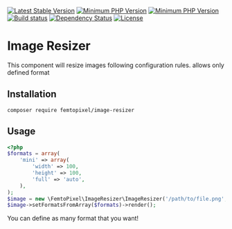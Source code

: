[![Latest Stable Version](https://poser.pugx.org/femtopixel/image-resizer/v/stable)](https://packagist.org/packages/femtopixel/image-resizer) 
[![Minimum PHP Version](https://img.shields.io/badge/php-%3E%3D%205.3-8892BF.svg?style=flat-square)](https://php.net/)
[![Minimum PHP Version](https://img.shields.io/badge/php-%3E%3D%207.0-8892BF.svg?style=flat-square)](https://php.net/)
[![Build status](https://travis-ci.org/femtopixel/image-resizer.svg)](https://travis-ci.org/femtopixel/image-resizer)
[![Dependency Status](https://www.versioneye.com/user/projects/575fde04433d18005179251a/badge.svg?style=flat)](https://www.versioneye.com/user/projects/575fde04433d18005179251a)
[![License](https://poser.pugx.org/femtopixel/image-resizer/license)](https://packagist.org/packages/femtopixel/image-resizer)

Image Resizer
===

This component will resize images following configuration rules.
allows only defined format

## Installation


```
composer require femtopixel/image-resizer
```

## Usage

```php
<?php
$formats = array(
    'mini' => array(
        'width' => 100,
        'height' => 100,
        'full' => 'auto',
    ),
);
$image = new \FemtoPixel\ImageResizer\ImageResizer('/path/to/file.png', 'mini');
$image->setFormatsFromArray($formats)->render();
```

You can define as many format that you want!